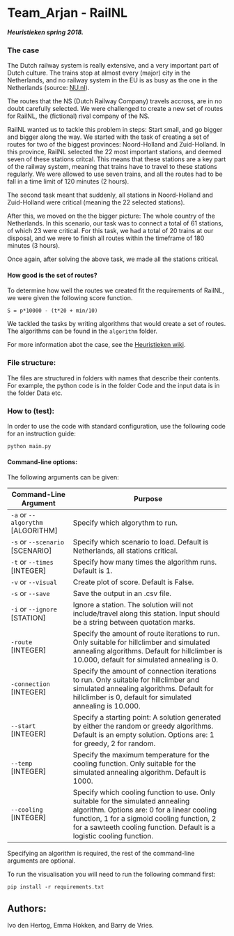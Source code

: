 # Team_Arjan - RailNL

***Heuristieken spring 2018.***

### The case

The Dutch railway system is really extensive, and a very important part of Dutch culture. The trains stop at almost every (major) city in the Netherlands, and no railway system in the EU is as busy as the one in the Netherlands (source: [NU.nl](https://www.nu.nl/weekend/3894182/125-jaar-amsterdam-centraal-van-300-300000-reizigers.html?redirect=1)). 

The routes that the NS (Dutch Railway Company) travels accross, are in no doubt carefully selected. We were challenged to create a new set of routes for RailNL, the (fictional) rival company of the NS.

RailNL wanted us to tackle this problem in steps: Start small, and go bigger and bigger along the way. We started with the task of creating a set of routes for two of the biggest provinces: Noord-Holland and Zuid-Holland. In this province, RailNL selected the 22 most important stations, and deemed seven of these stations critcal. This means that these stations are a key part of the railway system, meaning that trains have to travel to these stations regularly. We were allowed to use seven trains, and all the routes had to be fall in a time limit of 120 minutes (2 hours). 

The second task meant that suddenly, all stations in Noord-Holland and Zuid-Holland were critical (meaning the 22 selected stations). 

After this, we moved on the the bigger picture: The whole country of the Netherlands. In this scenario, our task was to connect a total of 61 stations, of which 23 were critical. For this task, we had a total of 20 trains at our disposal, and we were to finish all routes within the timeframe of 180 minutes (3 hours). 

Once again, after solving the above task, we made all the stations critical.

#### How good is the set of routes?

To determine how well the routes we created fit the requirements of RailNL, we were given the following score function. 

`S = p*10000 - (t*20 + min/10)`

We tackled the tasks by writing algorithms that would create a set of routes. The algorithms can be found in the `algorithm` folder. 

For more information abot the case, see the [Heuristieken wiki](http://heuristieken.nl/wiki/index.php?title=RailNL). 


### File structure:

The files are structured in folders with names that describe their contents.
For example, the python code is in the folder Code and the input data is in the folder Data etc.

### How to (test):

In order to use the code with standard configuration, use the following code for an instruction guide:

`python main.py`


#### Command-line options:

The following arguments can be given:

| Command-Line Argument | Purpose|
|----------------------|------------------------------|
| `-a` or `--algorythm` [ALGORITHM] |	Specify which algorythm to run.|
| `-s` or `--scenario` [SCENARIO] 	|	Specify which scenario to load. Default is Netherlands, all stations critical.|
|`-t` or `--times` [INTEGER]		| Specify how many times the algorithm runs. Default is 1.|
|`-v` or `--visual` 		| Create plot of score. Default is False. |
|`-s` or `--save` 		| Save the output in an .csv file.|
|`-i` or `--ignore` [STATION]		| Ignore a station. The solution will not include/travel along this station. Input should be a string between quotation marks. |
| `-route` [INTEGER] | Specify the amount of route iterations to run. Only suitable for hillclimber and simulated annealing algorithms. Default for hillclimber is 10.000, default for simulated annealing is 0.|
| `-connection` [INTEGER] | Specify the amount of connection iterations to run. Only suitable for hillclimber and simulated annealing algorithms. Default for hillclimber is 0, default for simulated annealing is 10.000.|
| `--start` [INTEGER] | Specify a starting point: A solution generated by either the random or greedy algorithms. Default is an empty solution. Options are: 1 for greedy, 2 for random. |
| `--temp` [INTEGER] | Specify the maximum temperature for the cooling function. Only suitable for the simulated annealing algorithm. Default is 1000. |
| `--cooling` [INTEGER] | Specify which cooling function to use. Only suitable for the simulated annealing algorithm. Options are: 0 for a linear cooling function, 1 for a sigmoid cooling function, 2 for a sawteeth cooling function. Default is a logistic cooling function.|

Specifying an algorithm is required, the rest of the command-line arguments are optional. 

To run the visualisation you will need to run the following command first:

`pip install -r requirements.txt`
 
## Authors:
Ivo den Hertog, Emma Hokken, and Barry de Vries.
